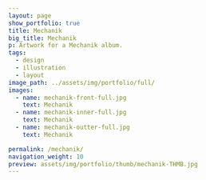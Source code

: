 ```yaml
---
layout: page
show_portfolio: true
title: Mechanik
big_title: Mechanik
p: Artwork for a Mechanik album.
tags:
  - design
  - illustration
  - layout
image_path: ../assets/img/portfolio/full/
images:
  - name: mechanik-front-full.jpg
    text: Mechanik
  - name: mechanik-inner-full.jpg
    text: Mechanik
  - name: mechanik-outter-full.jpg
    text: Mechanik

permalink: /mechanik/
navigation_weight: 10
preview: assets/img/portfolio/thumb/mechanik-THMB.jpg
---
```

